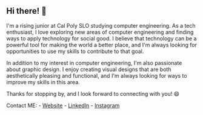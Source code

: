 ## Hi there! 👋

I'm a rising junior at Cal Poly SLO studying computer engineering. As a tech enthusiast, I love exploring new areas of computer engineering and finding ways to apply technology for social good. I believe that technology can be a powerful tool for making the world a better place, and I'm always looking for opportunities to use my skills to contribute to that goal.

In addition to my interest in computer engineering, I'm also passionate about graphic design. I enjoy creating visual designs that are both aesthetically pleasing and functional, and I'm always looking for ways to improve my skills in this area.

Thanks for stopping by, and I look forward to connecting with you! 😄

Contact ME: - [Website](https://satiwari26.github.io/Portfolio-Webpage/) - [LinkedIn](https://www.linkedin.com/in/saumitra-tiwari-134206252/) - [Instagram](https://www.instagram.com/t0xic_lad/)
